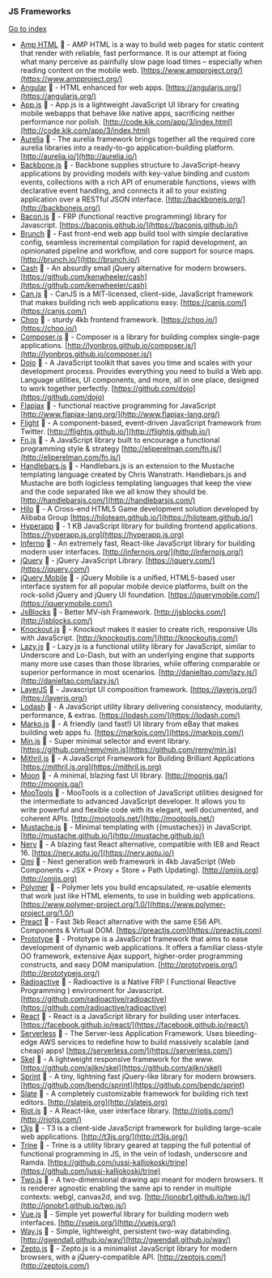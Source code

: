### JS Frameworks
[Go to index](https://github.com/cdleon/awesome-front-end#index)
* [Amp HTML](https://github.com/ampproject/amphtml) :gift_heart: - AMP HTML is a way to build web pages for static content that render with reliable, fast performance. It is our attempt at fixing what many perceive as painfully slow page load times – especially when reading content on the mobile web. [https://www.ampproject.org/](https://www.ampproject.org/)
* [Angular](https://github.com/angular/angular.js) :gift_heart: - HTML enhanced for web apps. [https://angularjs.org/](https://angularjs.org/)
* [App.js](https://github.com/kikinteractive/app) :gift_heart: - App.js is a lightweight JavaScript UI library for creating mobile webapps that behave like native apps, sacrificing neither performance nor polish. [http://code.kik.com/app/3/index.html](http://code.kik.com/app/3/index.html)
* [Aurelia](https://github.com/aurelia/framework) :gift_heart: - The aurelia framework brings together all the required core aurelia libraries into a ready-to-go application-building platform. [http://aurelia.io/](http://aurelia.io/)
* [Backbone.js](https://github.com/jashkenas/backbone) :gift_heart: - Backbone supplies structure to JavaScript-heavy applications by providing models with key-value binding and custom events, collections with a rich API of enumerable functions, views with declarative event handling, and connects it all to your existing application over a RESTful JSON interface. [http://backbonejs.org/](http://backbonejs.org/)
* [Bacon.js](https://github.com/baconjs/bacon.js/) :gift_heart: - FRP (functional reactive programming) library for Javascript. [https://baconjs.github.io/](https://baconjs.github.io/)
* [Brunch](https://github.com/brunch/brunch) :gift_heart: - Fast front-end web app build tool with simple declarative config, seamless incremental compilation for rapid development, an opinionated pipeline and workflow, and core support for source maps. [http://brunch.io/](http://brunch.io/)
* [Cash](https://github.com/kenwheeler/cash) :gift_heart: - An absurdly small jQuery alternative for modern browsers. [https://github.com/kenwheeler/cash](https://github.com/kenwheeler/cash)
* [Can.js](https://github.com/canjs/canjs) :gift_heart: - CanJS is a MIT-licensed, client-side, JavaScript framework that makes building rich web applications easy. [https://canjs.com/](https://canjs.com/)
* [Choo](https://github.com/yoshuawuyts/choo) :gift_heart: - sturdy 4kb frontend framework. [https://choo.io/](https://choo.io/)
* [Composer.js](https://github.com/lyonbros/composer.js) :gift_heart: - Composer is a library for building complex single-page applications. [http://lyonbros.github.io/composer.js/](http://lyonbros.github.io/composer.js/)
* [Dojo](https://github.com/dojo) :gift_heart: - A JavaScript toolkit that saves you time and scales with your development process. Provides everything you need to build a Web app. Language utilities, UI components, and more, all in one place, designed to work together perfectly. [https://github.com/dojo](https://github.com/dojo)
* [Flapjax](https://github.com/brownplt/flapjax) :gift_heart: - functional reactive programming for JavaScript [http://www.flapjax-lang.org/](http://www.flapjax-lang.org/)
* [Flight](https://github.com/flightjs/flight) :gift_heart: - A component-based, event-driven JavaScript framework from Twitter. [http://flightjs.github.io/](http://flightjs.github.io/)
* [Fn.js](https://github.com/CrowdHailer/fn.js) :gift_heart: - A JavaScript library built to encourage a functional programming style & strategy [http://eliperelman.com/fn.js/](http://eliperelman.com/fn.js/)
* [Handlebars.js](https://github.com/wycats/handlebars.js) :gift_heart: - Handlebars.js is an extension to the Mustache templating language created by Chris Wanstrath. Handlebars.js and Mustache are both logicless templating languages that keep the view and the code separated like we all know they should be. [http://handlebarsjs.com/](http://handlebarsjs.com/)
* [Hilo](https://github.com/hiloteam/Hilo) :gift_heart: - A Cross-end HTML5 Game development solution developed by Alibaba Group [https://hiloteam.github.io/](https://hiloteam.github.io/)
* [Hyperapp](https://github.com/hyperapp/hyperapp) :gift_heart: - 1 KB JavaScript library for building frontend applications. [https://hyperapp.js.org](https://hyperapp.js.org)
* [Inferno](https://github.com/trueadm/inferno) :gift_heart: - An extremely fast, React-like JavaScript library for building modern user interfaces. [http://infernojs.org/](http://infernojs.org/)
* [jQuery](https://github.com/jquery/jquery) :gift_heart: - jQuery JavaScript Library. [https://jquery.com/](https://jquery.com/)
* [jQuery Mobile](https://github.com/jquery/jquery-mobile) :gift_heart: - jQuery Mobile is a unified, HTML5-based user interface system for all popular mobile device platforms, built on the rock-solid jQuery and jQuery UI foundation. [https://jquerymobile.com/](https://jquerymobile.com/)
* [JsBlocks](https://github.com/astoilkov/jsblocks) :gift_heart: - Better MV-ish Framework. [http://jsblocks.com/](http://jsblocks.com/)
* [Knockout.js](https://github.com/knockout/knockout) :gift_heart: - Knockout makes it easier to create rich, responsive UIs with JavaScript. [http://knockoutjs.com/](http://knockoutjs.com/)
* [Lazy.js](https://github.com/dtao/lazy.js) :gift_heart: - Lazy.js is a functional utility library for JavaScript, similar to Underscore and Lo-Dash, but with an underlying engine that supports many more use cases than those libraries, while offering comparable or superior performance in most scenarios. [http://danieltao.com/lazy.js/](http://danieltao.com/lazy.js/)
* [LayerJS](https://github.com/layerJS/layerJS) :gift_heart: - Javascript UI composition framework. [https://layerjs.org/](https://layerjs.org/)
* [Lodash](https://github.com/lodash/lodash) :gift_heart: - A JavaScript utility library delivering consistency, modularity, performance, & extras. [https://lodash.com/](https://lodash.com/)
* [Marko.js](https://github.com/marko-js/marko) :gift_heart: - A friendly (and fast!) UI library from eBay that makes building web apps fu. [https://markojs.com/](https://markojs.com/)
* [Min.js](https://github.com/remy/min.js) :gift_heart: - Super minimal selector and event library. [https://github.com/remy/min.js](https://github.com/remy/min.js)
* [Mithril.js](https://github.com/MithrilJS/mithril.js) :gift_heart: - A JavaScript Framework for Building Brilliant Applications [https://mithril.js.org](https://mithril.js.org)
* [Moon](https://github.com/kbrsh/moon) :gift_heart: - A minimal, blazing fast UI library. [http://moonjs.ga/](http://moonjs.ga/)
* [MooTools](http://mootools.net/) :gift_heart: - MooTools is a collection of JavaScript utilities designed for the intermediate to advanced JavaScript developer. It allows you to write powerful and flexible code with its elegant, well documented, and coherent APIs. [http://mootools.net/](http://mootools.net/)
* [Mustache.js](https://github.com/janl/mustache.js/) :gift_heart: - Minimal templating with {{mustaches}} in JavaScript. [http://mustache.github.io/](http://mustache.github.io/)
* [Nerv](https://github.com/NervJS/nerv) :gift_heart: - A blazing fast React alternative, compatible with IE8 and React 16. [https://nerv.aotu.io/](https://nerv.aotu.io/)
* [Omi](https://github.com/Tencent/omi) :gift_heart: - Next generation web framework in 4kb JavaScript (Web Components + JSX + Proxy + Store + Path Updating). [http://omijs.org](http://omijs.org)
* [Polymer](https://github.com/Polymer/polymer) :gift_heart: - Polymer lets you build encapsulated, re-usable elements that work just like HTML elements, to use in building web applications. [https://www.polymer-project.org/1.0/](https://www.polymer-project.org/1.0/)
* [Preact](https://github.com/developit/preact) :gift_heart: - Fast 3kb React alternative with the same ES6 API. Components & Virtual DOM. [https://preactjs.com](https://preactjs.com)
* [Prototype](https://github.com/sstephenson/prototype) :gift_heart: - Prototype is a JavaScript framework that aims to ease development of dynamic web applications. It offers a familiar class-style OO framework, extensive Ajax support, higher-order programming constructs, and easy DOM manipulation. [http://prototypejs.org/](http://prototypejs.org/)
* [Radioactive](https://github.com/radioactive/radioactive) :gift_heart: - Radioactive is a Native FRP ( Functional Reactive Programming ) environment for Javascript. [https://github.com/radioactive/radioactive](https://github.com/radioactive/radioactive)
* [React](https://github.com/facebook/react) :gift_heart: - React is a JavaScript library for building user interfaces. [https://facebook.github.io/react/](https://facebook.github.io/react/)
* [Serverless](https://github.com/serverless/serverless) :gift_heart: - The Server-less Application Framework. Uses bleeding-edge AWS services to redefine how to build massively scalable (and cheap) apps! [https://serverless.com/](https://serverless.com/)
* [Skel](https://github.com/ajlkn/skel) :gift_heart: - A lightweight responsive framework for the www. [https://github.com/ajlkn/skel](https://github.com/ajlkn/skel)
* [Sprint](https://github.com/bendc/sprint) :gift_heart: - A tiny, lightning fast jQuery-like library for modern browsers. [https://github.com/bendc/sprint](https://github.com/bendc/sprint)
* [Slate](https://github.com/ianstormtaylor/slate) :gift_heart: - A completely customizable framework for building rich text editors. [http://slatejs.org](http://slatejs.org)
* [Riot.js](https://github.com/riot/riot) :gift_heart: - A React-like, user interface library. [http://riotjs.com/](http://riotjs.com/)
* [t3js](https://github.com/box/t3js/) :gift_heart: - T3 is a client-side JavaScript framework for building large-scale web applications. [http://t3js.org/](http://t3js.org/)
* [Trine](https://github.com/jussi-kalliokoski/trine) :gift_heart: - Trine is a utility library geared at tapping the full potential of functional programming in JS, in the vein of lodash, underscore and Ramda. [https://github.com/jussi-kalliokoski/trine](https://github.com/jussi-kalliokoski/trine)
* [Two.js](https://github.com/jonobr1/two.js) :gift_heart: - A two-dimensional drawing api meant for modern browsers. It is renderer agnostic enabling the same api to render in multiple contexts: webgl, canvas2d, and svg. [http://jonobr1.github.io/two.js/](http://jonobr1.github.io/two.js/)
* [Vue.js](https://github.com/vuejs/vue) :gift_heart: - Simple yet powerful library for building modern web interfaces. [http://vuejs.org/](http://vuejs.org/)
* [Way.js](https://github.com/gwendall/way.js) :gift_heart: - Simple, lightweight, persistent two-way databinding. [http://gwendall.github.io/way/](http://gwendall.github.io/way/)
* [Zepto.js](https://github.com/madrobby/zepto) :gift_heart: - Zepto.js is a minimalist JavaScript library for modern browsers, with a jQuery-compatible API. [http://zeptojs.com/](http://zeptojs.com/)
